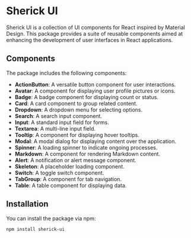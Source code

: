 # Sherick UI

Sherick UI is a collection of UI components for React inspired by Material Design. This package provides a suite of reusable components aimed at enhancing the development of user interfaces in React applications.

## Components

The package includes the following components:

- **ActionButton**: A versatile button component for user interactions.
- **Avatar**: A component for displaying user profile pictures or icons.
- **Badge**: A badge component for displaying count or status.
- **Card**: A card component to group related content.
- **Dropdown**: A dropdown menu for selecting options.
- **Search**: A search input component.
- **Input**: A standard input field for forms.
- **Textarea**: A multi-line input field.
- **Tooltip**: A component for displaying hover tooltips.
- **Modal**: A modal dialog for displaying content over the application.
- **Spinner**: A loading spinner to indicate ongoing processes.
- **Markdown**: A component for rendering Markdown content.
- **Alert**: A notification or alert message component.
- **Skeleton**: A placeholder loading component.
- **Switch**: A toggle switch component.
- **TabGroup**: A component for tab navigation.
- **Table**: A table component for displaying data.

## Installation

You can install the package via npm:

```bash
npm install sherick-ui